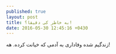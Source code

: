 ```yaml
---
published: true
layout: post
title: به خاطر کی دقیقا؟!
date: 2016-05-30 12:45:16 +0430
---
```

زندگیم شده وفاداری به آدمی که خیانت کرده. هه!
